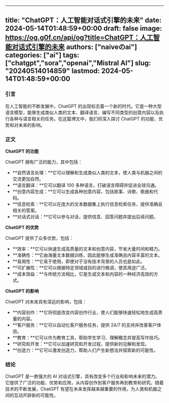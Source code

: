 
---
title: "ChatGPT：人工智能对话式引擎的未来"
date: 2024-05-14T01:48:59+00:00
draft: false
image: https://og.g0f.cn/api/og?title=ChatGPT：人工智能对话式引擎的未来
authors: ["naiveのai"]
categories: ["ai"]
tags: ["chatgpt","sora","openai","Mistral AI"]
slug: "20240514014859"
lastmod: 2024-05-14T01:48:59+00:00
---
### 引言

在人工智能的不断发展中，ChatGPT 的出现标志着一个新的时代。它是一种大型语言模型，能够生成类似人类的文本、翻译语言、编写不同类型的创意内容以及执行各种与语言相关的任务。在这篇博文中，我们将深入探讨 ChatGPT 的功能、优势和对未来的影响。

### 正文

**ChatGPT 的功能**

ChatGPT 拥有广泛的能力，其中包括：

- **自然语言处理：**它可以理解和生成类似人类的文本，使人类与机器之间的交流更加自然。
- **语言翻译：**它可以翻译 100 多种语言，打破语言障碍并促进全球沟通。
- **创意内容生成：**它可以生成各种创意内容，包括故事、诗歌、歌曲和代码。
- **信息检索：**它可以在庞大的文本数据集上执行信息检索任务，提供准确且相关的答案。
- **对话式对话：**它可以参与对话，提供信息、回答问题并提出后续问题。

**ChatGPT 的优势**

ChatGPT 提供了众多优势，包括：

- **效率：**它可以快速生成高质量的文本和创意内容，节省大量时间和精力。
- **准确性：**它由海量文本数据训练，因此能够生成准确且内容丰富的文本。
- **易用性：**它易于使用，即使对于没有技术背景的人员也是如此。
- **可扩展性：**它可以根据特定领域或目的进行微调，使其用途广泛。
- **成本效益：**与传统方法相比，它是生成文本和内容的一种经济高效的方式。

**ChatGPT 的影响**

ChatGPT 对未来具有深远的影响，包括：

- **内容创作：**它将彻底改变内容创作行业，使人们能够快速轻松地生成高质量的内容。
- **客户服务：**它可以自动化客户服务任务，提供 24/7 的支持并改善客户体验。
- **教育：**它可以作为教育工具，帮助学生学习、理解概念并提高写作技巧。
- **研究和开发：**它可以加速研究和开发过程，提供新的见解和发现。
- **创造力：**它可以激发创造力，帮助人们产生新想法并探索新的可能性。

### 结论

ChatGPT 是一款强大的 AI 对话式引擎，具有改变多个行业和影响未来的潜力。它提供了广泛的功能、优势和应用，从内容创作到客户服务再到教育和研究。随着技术的不断发展，ChatGPT 有望在未来发挥越来越重要的作用，为人类和机器之间的互动开辟新的可能性。